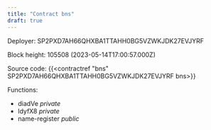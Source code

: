 ```yaml
---
title: "Contract bns"
draft: true
---
```

Deployer: SP2PXD7AH66QHXBA1TTAHH0BG5VZWKJDK27EVJYRF


 



Block height: 105508 (2023-05-14T17:00:57.000Z)

Source code: {{<contractref "bns" SP2PXD7AH66QHXBA1TTAHH0BG5VZWKJDK27EVJYRF bns>}}

Functions:

* diadVe _private_
* ldyfX8 _private_
* name-register _public_

